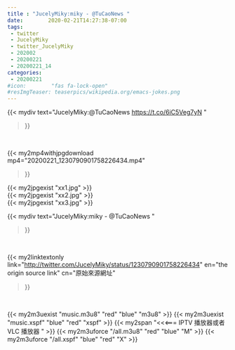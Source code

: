 ```yaml
---
title : "JucelyMiky:miky - @TuCaoNews "
date:        2020-02-21T14:27:38-07:00
tags:
 - twitter
 - JucelyMiky
 - twitter_JucelyMiky
 - 202002
 - 20200221
 - 20200221_14
categories:
 - 20200221
#icon:        "fas fa-lock-open"
#resImgTeaser: teaserpics/wikipedia.org/emacs-jokes.png
---
```


{{< mydiv text="JucelyMiky:@TuCaoNews https://t.co/6iC5Veg7yN "
>}}
<br>


{{< my2mp4withjpgdownload mp4="20200221_1230790901758226434.mp4"
>}}

{{< my2jpgexist "xx1.jpg" >}}<br>
{{< my2jpgexist "xx2.jpg" >}}<br>
{{< my2jpgexist "xx3.jpg" >}}<br>



{{< mydiv text="JucelyMiky:miky - @TuCaoNews "
>}}
<br>

{{< my2linktextonly link="http://twitter.com/JucelyMiky/status/1230790901758226434"
en="the origin source link" cn="原始來源網址"
>}}


<br>

{{< my2m3uexist "music.m3u8" "red"  "blue" "m3u8" >}} {{< my2m3uexist "music.xspf" "blue" "red"  "xspf" >}} {{< my2span "<<<=== IPTV 播放器或者 VLC 播放器 " >}} {{< my2m3uforce "/all.m3u8" "red"  "blue" "M" >}} {{< my2m3uforce "/all.xspf" "blue" "red"  "X" >}} 
